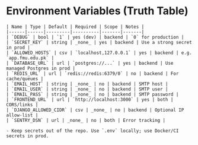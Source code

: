 # Environment Variables (Truth Table)

    | Name | Type | Default | Required | Scope | Notes |
    |------|------|---------|----------|-------|-------|
    | `DEBUG` | bool | `1` | yes (dev) | backend | `0` for production |
    | `SECRET_KEY` | string | _none_ | yes | backend | Use a strong secret in prod |
    | `ALLOWED_HOSTS` | csv | `localhost,127.0.0.1` | yes | backend | e.g. `app.fmu.edu.pk` |
    | `DATABASE_URL` | url | `postgres://...` | yes | backend | Use managed Postgres in prod |
    | `REDIS_URL` | url | `redis://redis:6379/0` | no | backend | For cache/queues |
    | `EMAIL_HOST` | string | _none_ | no | backend | SMTP host |
    | `EMAIL_USER` | string | _none_ | no | backend | SMTP user |
    | `EMAIL_PASS` | string | _none_ | no | backend | SMTP password |
    | `FRONTEND_URL` | url | `http://localhost:3000` | yes | both | CORS/links |
    | `DJANGO_ALLOWED_CIDR` | csv | _none_ | no | backend | Optional IP allow-list |
    | `SENTRY_DSN` | url | _none_ | no | both | Error tracking |

    - Keep secrets out of the repo. Use `.env` locally; use Docker/CI secrets in prod.
